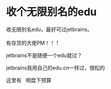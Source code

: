 # 收个无限别名的edu


收无限别名edu，最好可过jetbrains。<br />
<br />
有存货的大佬PM！！！<br />
<img src="static/image/smiley/yct/019.gif" smilieid="49" border="0" alt="" /> 

jetbrains不是随便一个edu就过？

jetbrains我用自己的edu.cn一样过，很松的

 这里有&nbsp; &nbsp;明盘下预算 
